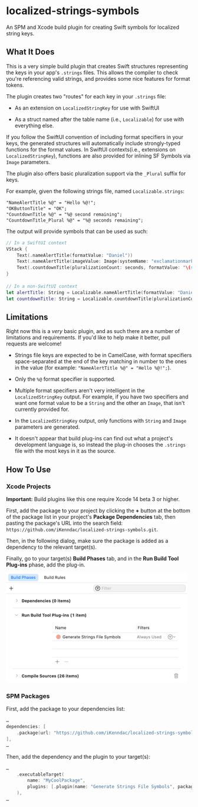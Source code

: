 # localized-strings-symbols

An SPM and Xcode build plugin for creating Swift symbols for localized string keys.

## What It Does

This is a very simple build plugin that creates Swift structures representing the keys in your app's `.strings` files. This allows the compiler to check you're referencing valid strings, and provides some nice features for format tokens.

The plugin creates two "routes" for each key in your `.strings` file:

- As an extension on `LocalizedStringKey` for use with SwiftUI

- As a struct named after the table name (i.e., `Localizable`) for use with everything else.

If you follow the SwiftUI convention of including format specifiers in your keys, the generated structures will automatically include strongly-typed functions for the format values. In SwiftUI contexts(i.e., extensions on `LocalizedStringKey`), functions are also provided for inlining SF Symbols via `Image` parameters.

The plugin also offers basic pluralization support via the `_Plural` suffix for keys.

For example, given the following strings file, named `Localizable.strings`:

```
"NameAlertTitle %@" = "Hello %@!";
"OKButtonTitle" = "OK";
"CountdownTitle %@" = "%@ second remaining";
"CountdownTitle_Plural %@" = "%@ seconds remaining";
```

The output will provide symbols that can be used as such:

``` swift
// In a SwiftUI context
VStack {
    Text(.nameAlertTitle(formatValue: "Daniel"))
    Text(.nameAlertTitle(imageValue: Image(systemName: "exclamationmark.triangle")))
    Text(.countdownTitle(pluralizationCount: seconds, formatValue: "\(seconds)")
}

// In a non-SwiftUI context
let alertTitle: String = Localizable.nameAlertTitle(formatValue: "Daniel")
let countdownTitle: String = Localizable.countdownTitle(pluralizationCount: seconds, formatValue: "\(seconds)")
```

## Limitations

Right now this is a _very_ basic plugin, and as such there are a number of limitations and requirements. If you'd like to help make it better, pull requests are welcome! 

- Strings file keys are expected to be in CamelCase, with format specifiers space-separated at the end of the key matching in number to the ones in the value (for example: `"NameAlertTitle %@" = "Hello %@!";`). 

- Only the `%@` format specifier is supported.

- Multiple format specifiers aren't very intelligent in the `LocalizedStringKey` output. For example, if you have two specifiers and want one format value to be a `String` and the other an `Image`, that isn't currently provided for.

- In the `LocalizedStringKey` output, only functions with `String` and `Image` parameters are generated.

- It doesn't appear that build plug-ins can find out what a project's development language is, so instead the plug-in chooses the `.strings` file with the most keys in it as the source.

## How To Use

### Xcode Projects

**Important:** Build plugins like this one require Xcode 14 beta 3 or higher.

First, add the package to your project by clicking the **+** button at the bottom of the package list in your project's **Package Dependencies** tab, then pasting the package's URL into the search field: `https://github.com/iKenndac/localized-strings-symbols.git`.

Then, in the following dialog, make sure the package is added as a dependency to the relevant target(s).

Finally, go to your target(s) **Build Phases** tab, and in the **Run Build Tool Plug-ins** phase, add the plug-in.

<img src="Documentation%20Images/xcode-target-settings.png" width="492">

### SPM Packages

First, add the package to your dependencies list:

``` swift
…
dependencies: [
    .package(url: "https://github.com/iKenndac/localized-strings-symbols.git", branch: "main")
],
…
```

Then, add the dependency and the plugin to your target(s):

``` swift
…
    .executableTarget(
        name: "MyCoolPackage",
        plugins: [.plugin(name: "Generate Strings File Symbols", package: "localized-strings-symbols")]
    ),
…
```
